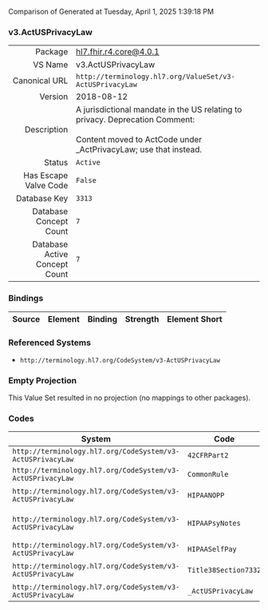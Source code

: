 Comparison of 
Generated at Tuesday, April 1, 2025 1:39:18 PM

### v3.ActUSPrivacyLaw

|      |     |
| ---: | --- |
| Package | hl7.fhir.r4.core@4.0.1 |
| VS Name | v3.ActUSPrivacyLaw |
| Canonical URL | `http://terminology.hl7.org/ValueSet/v3-ActUSPrivacyLaw` |
| Version | 2018-08-12 |
| Description | A jurisdictional mandate in the US relating to privacy.   Deprecation Comment:<br/><br/>Content moved to ActCode under _ActPrivacyLaw; use that instead. |
| Status | `Active` |
| Has Escape Valve Code | `False` |
| Database Key | `3313` |
| Database Concept Count | `7` |
| Database Active Concept Count | `7` |
### Bindings

| Source | Element | Binding | Strength | Element Short |
| ------ | ------- | ------- | -------- | ------------- |

### Referenced Systems

* `http://terminology.hl7.org/CodeSystem/v3-ActUSPrivacyLaw`
### Empty Projection

This Value Set resulted in no projection (no mappings to other packages).

### Codes

| System | Code | Display |
| ------ | ---- | ------- |
| `http://terminology.hl7.org/CodeSystem/v3-ActUSPrivacyLaw` | `42CFRPart2` | 42 CFR Part2 |
| `http://terminology.hl7.org/CodeSystem/v3-ActUSPrivacyLaw` | `CommonRule` | Common Rule |
| `http://terminology.hl7.org/CodeSystem/v3-ActUSPrivacyLaw` | `HIPAANOPP` | HIPAA notice of privacy practices |
| `http://terminology.hl7.org/CodeSystem/v3-ActUSPrivacyLaw` | `HIPAAPsyNotes` | HIPAA psychotherapy notes |
| `http://terminology.hl7.org/CodeSystem/v3-ActUSPrivacyLaw` | `HIPAASelfPay` | HIPAA self-pay |
| `http://terminology.hl7.org/CodeSystem/v3-ActUSPrivacyLaw` | `Title38Section7332` | Title 38 Section 7332 |
| `http://terminology.hl7.org/CodeSystem/v3-ActUSPrivacyLaw` | `_ActUSPrivacyLaw` | ActUSPrivacyLaw |
